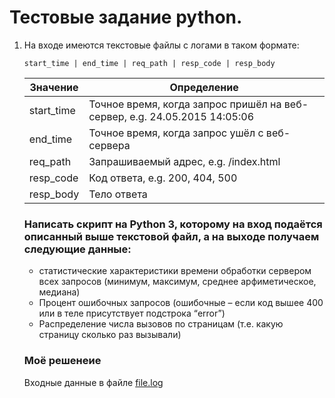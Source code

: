 # Тестовые задание python.

1.  На входе имеются текстовые файлы с логами в таком формате:

    ```
    start_time | end_time | req_path | resp_code | resp_body
    ```

    | Значение   | Определение                                                               |
    | ---------- | ------------------------------------------------------------------------- |
    | start_time | Точное время, когда запрос пришёл на веб-сервер, e.g. 24.05.2015 14:05:06 |
    | end_time   | Точное время, когда запрос ушёл с веб-сервера                             |
    | req_path   | Запрашиваемый адрес, e.g. /index.html                                     |
    | resp_code  | Код ответа, e.g. 200, 404, 500                                            |
    | resp_body  | Тело ответа                                                               |

    ### Написать скрипт на Python 3, которому на вход подаётся описанный выше текстовой файл, а на выходе получаем следующие данные:

    -   статистические характеристики времени обработки сервером всех запросов (минимум, максимум, среднее арфиметическое, медиана)
    -   Процент ошибочных запросов (ошибочные – если код вышее 400 или в теле присутствует подстрока “error”)
    -   Распределение числа вызовов по страницам (т.е. какую страницу сколько раз вызывали)

    ### Моё решенеие

    Входные данные в файле [file.log](./file.log)
